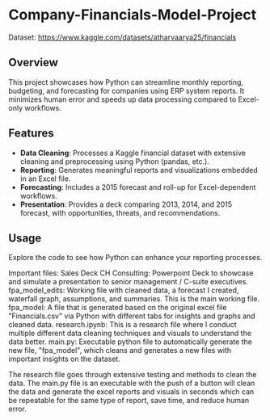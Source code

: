 ﻿# Company-Financials-Model-Project

Dataset: https://www.kaggle.com/datasets/atharvaarya25/financials

## Overview
This project showcases how Python can streamline monthly reporting, budgeting, and forecasting for companies using ERP system reports. It minimizes human error and speeds up data processing compared to Excel-only workflows.

## Features
- **Data Cleaning**: Processes a Kaggle financial dataset with extensive cleaning and preprocessing using Python (pandas, etc.).
- **Reporting**: Generates meaningful reports and visualizations embedded in an Excel file.
- **Forecasting**: Includes a 2015 forecast and roll-up for Excel-dependent workflows.
- **Presentation**: Provides a deck comparing 2013, 2014, and 2015 forecast, with opportunities, threats, and recommendations.

## Usage
Explore the code to see how Python can enhance your reporting processes.

Important files:
Sales Deck CH Consulting: Powerpoint Deck to showcase and simulate a presentation to senior management / C-suite executives.
fpa_model_edits: Working file with cleaned data, a forecast I created, waterfall graph, assumptions, and summaries. This is the main working file.
fpa_model: A file that is generated based on the original excel file "Financials.csv" via Python with different tabs for insights and graphs and cleaned data.
research.ipynb: This is a research file where I conduct multiple different data cleaning techniques and visuals to understand the data better.
main.py: Executable python file to automatically generate the new file, "fpa_model", which cleans and generates a new files with important insights on the dataset.

The research file goes through extensive testing and methods to clean the data. The main.py file is an executable with the push of a button will clean the data and generate the excel reports and visuals in seconds which can be repeatable for the same type of report, save time, and reduce human error.
